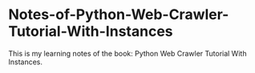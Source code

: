 # Notes-of-Python-Web-Crawler-Tutorial-With-Instances
This is my learning notes of the book: Python Web Crawler Tutorial With Instances.
